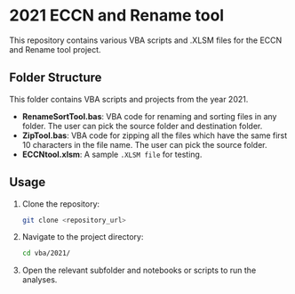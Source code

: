 # 2021 ECCN and Rename tool

This repository contains various VBA scripts and .XLSM files for the ECCN and Rename tool project.

## Folder Structure

This folder contains VBA scripts and projects from the year 2021.

- **RenameSortTool.bas**: VBA code for renaming and sorting files in any folder. The user can pick the source folder and destination folder.
- **ZipTool.bas**: VBA code for zipping all the files which have the same first 10 characters in the file name. The user can pick the source folder.
- **ECCNtool.xlsm**: A sample `.XLSM file` for testing.

## Usage

1. Clone the repository:
    ```bash
    git clone <repository_url>
    ```
2. Navigate to the project directory:
    ```bash
    cd vba/2021/
    ```
3. Open the relevant subfolder and notebooks or scripts to run the analyses.

